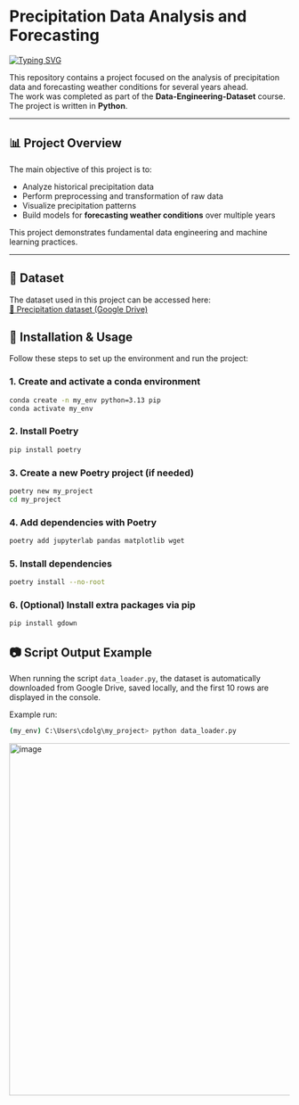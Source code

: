 # Precipitation Data Analysis and Forecasting 
[![Typing SVG](https://readme-typing-svg.herokuapp.com?color=%2336BCF7&lines=Precipitation+Data+Analysis+and+Forecasting)](https://git.io/typing-svg)

This repository contains a project focused on the analysis of precipitation data and forecasting weather conditions for several years ahead.  
The work was completed as part of the **Data-Engineering-Dataset** course.  
The project is written in **Python**.

---

## 📊 Project Overview
The main objective of this project is to:
- Analyze historical precipitation data  
- Perform preprocessing and transformation of raw data  
- Visualize precipitation patterns  
- Build models for **forecasting weather conditions** over multiple years  

This project demonstrates fundamental data engineering and machine learning practices.

---

## 📂 Dataset
The dataset used in this project can be accessed here:  
[📎 Precipitation dataset (Google Drive)](https://drive.google.com/file/d/1NPjKJoVKQWytdYYEIFn7WQGVL6Tljo_L/view?usp=drive_link)



## 🚀 Installation & Usage

Follow these steps to set up the environment and run the project:

### 1. Create and activate a conda environment
```bash
conda create -n my_env python=3.13 pip
conda activate my_env
````

### 2. Install Poetry

```bash
pip install poetry
```

### 3. Create a new Poetry project (if needed)

```bash
poetry new my_project
cd my_project
```

### 4. Add dependencies with Poetry

```bash
poetry add jupyterlab pandas matplotlib wget
```

### 5. Install dependencies

```bash
poetry install --no-root
```

### 6. (Optional) Install extra packages via pip
```bash
pip install gdown
```
## 📷 Script Output Example

When running the script `data_loader.py`, the dataset is automatically downloaded from Google Drive, saved locally, and the first 10 rows are displayed in the console.

Example run:

```bash
(my_env) C:\Users\cdolg\my_project> python data_loader.py
```
<img width="1107" height="632" alt="image" src="https://github.com/user-attachments/assets/15fd6e94-4398-42c6-a4fc-9c668683588e" />


